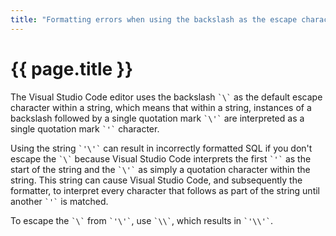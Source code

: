 ```yaml
---
title: "Formatting errors when using the backslash as the escape character"
---
```


# {{ page.title }}

The Visual Studio Code editor uses the backslash ``` `\` ``` as the default escape character within a string, which means that within a string, instances of a backslash followed by a single quotation mark ``` `\'` ``` are interpreted as a single quotation mark ``` `'` ``` character. 
 
Using the string ``` `'\'` ``` can result in incorrectly formatted SQL if you don't escape the ``` `\` ``` because Visual Studio Code interprets the first ``` `'` ``` as the start of the string and the ``` `\'` ``` as simply a quotation character within the string. This string can cause Visual Studio Code, and subsequently the formatter, to interpret every character that follows as part of the string until another ``` `'` ``` is matched.
 
To escape the ``` `\` ``` from ``` `'\'` ```, use ``` `\\` ```, which results in ``` `'\\'` ```.
